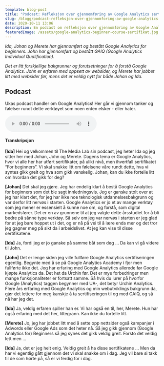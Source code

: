 ```yaml
---
template: blog-post
title: "Podcast: Refleksjon over gjennomføring av Google Analytics sertifisering"
slug: /blogg/podcast-refleksjon-over-gjennomforing-av-google-analytics-sertifisering
date: 2020-10-11 13:06
description: En podcast om refleksjon over gjennomføring av Google Analytics sertifisering
featuredImage: /assets/google-analytics-beginner-course-sertifikat.jpg
---
```

*Ida, Johan og Merete har gjennomført og bestått Google Analytics for beginners. John har gjennomført og bestått GAIQ (Google Analytics Individual Qualification).*

*Det er litt forskjellige bakgrunner og forutsetninger for å forstå Google Analytics. John er erfaren med oppsett av websider, og Merete har jobbet litt med websider før, mens det er veldig nytt for både Johan og Ida.*

## Podcast

Ukas podcast handler om Google Analytics! Her går vi gjennom tanker og følelser rundt dette verktøyet som noen enten elsker - eller hater. 

<audio controls>
  <source src="/assets/the-media-lab-podcast-01-om-google-analytics.ogg" type="audio/ogg">
  <source src="/assets/the-media-lab-podcast-01-om-google-analytics.mp3" type="audio/mpeg">
Nettleseren din støtter ikke audio elementet.
</audio>

#### Transkripsjon

**\[Ida]** Hei og velkommen til The Media Lab sin podcast, jeg heter Ida og jeg sitter her med Johan, John og Merete. Dagens tema er Google Analytics, hvor vi alle her har utført sertifikater, på ulikt nivå, men ihvertfall sertifikatet “For beginners”. Vi skal snakke litt om følelsene våre rundt dette, hva vi syntes gikk greit og hva som gikk vanskelig. Johan, kan du ikke fortelle litt om hvordan det gikk for deg?

**\[Johan]** Det skal jeg gjøre. Jeg har endelig klart å bestå Google Analytics for beginners som det ble sagt innledningsvis. Jeg er ganske stolt over at jeg har klart det, for jeg har ikke noe teknologisk utdannelsesbakgrunn og var derfor litt nervøs i starten. Google Analytics er jo et av mange verktøy som jeg mener er essensielt å kunne noe om, og forstå, som digital markedsfører. Det er en av grunnene til at jeg valgte dette årsstudiet for å bli bedre på sånne type verktøy. Så selv om jeg var nervøs i starten er jeg glad for at jeg bare hoppet ut i det, og er nå på vei til å lære enda mer og det tror jeg gagner meg på sikt da i arbeidslivet. At jeg kan vise til disse sertifikatene.

**\[Ida]** Ja, fordi jeg er jo ganske på samme båt som deg  … Da kan vi gå videre til John. 

**\[John]** Det er lenge siden jeg ville fullføre Google Analytics sertifiseringen egentlig. Begynte med å se på Google Analytics Academy i fjor men fullførte ikke det. Jeg har erfaring med Google Analytics allerede før Google kjøpte Analytics da.   Det het da Urchin før. Det er mye forbedringer men mange funksjonaliteter er fortsatt samme. Så hvis du lurer på hvorfor Google (Analytics) taggen begynner med UA-, det betyr Urchin Analytics. Flere års erfaring med Google Analytics og min webutviklings bakgrunn da, gjør det lettere for meg kanskje å ta sertifiseringen til og med GAIQ, og så nå har jeg det.

**\[Ida]** Ja, veldig erfaren spiller han er. Vi har også en til, her, Merete. Hun har også erfaring med det her, littegrann. Kan ikke du fortelle litt.

**\[Merete]** Jo, jeg har jobbet litt med å sette opp nettsider også kampanjer i Adwords eller Google Ads som det heter nå.  Så jeg gikk gjennom (Google Analytics for) Beginners så jeg synes det gikk veldig greit. Forsto det veldig lett men ...

**\[Ida]** Ja, det er jeg helt enig. Veldig greit å ha disse sertifikatene … Men da har vi egentlig gått gjennom det vi skal snakke om i dag. Jeg vil bare si takk til de som hørte på, så er vi ferdig for i dag.